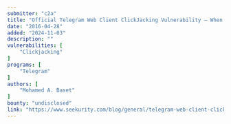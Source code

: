 ```yaml
---
submitter: "c2a"
title: "Official Telegram Web Client ClickJacking Vulnerability – When crypto is strong and client is weak"
date: "2016-04-28"
added: "2024-11-03"
description: ""
vulnerabilities: [
    "Clickjacking"
]
programs: [
    "Telegram"
]
authors: [
    "Mohamed A. Baset"
]
bounty: "undisclosed"
link: "https://www.seekurity.com/blog/general/telegram-web-client-clickjacking-vulnerability/"
---
```




